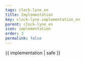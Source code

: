 ```yaml
---
tags: clock-lyne_en
title: Implementation
key: clock-lyne-implementation_en
parent: clock-lyne_en
icon: implementation
order: 3
permalink: false  
---
```

 {{ implementation | safe }}


